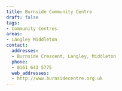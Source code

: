 ```yaml
---
title: Burnside Community Centre
draft: false
tags:
- Community Centres
areas:
- Langley Middleton
contact:
  addresses:
  - Burnside Crescent, Langley, Middleton
  phone:
  - 0161 643 5775
  web_addresses:
  - http://www.burnsidecentre.org.uk
---
```


